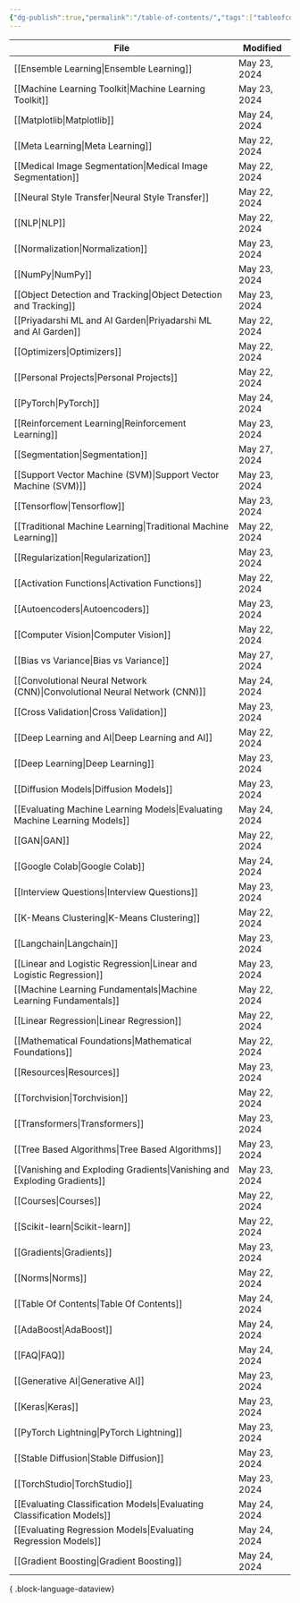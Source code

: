 ```yaml
---
{"dg-publish":true,"permalink":"/table-of-contents/","tags":["tableofcontents","toc"],"noteIcon":"2","updated":"2024-05-24T17:55:15.808+05:30"}
---
```



| File                                                                          | Modified     |
| ----------------------------------------------------------------------------- | ------------ |
| [[Ensemble Learning\|Ensemble Learning]]                                   | May 23, 2024 |
| [[Machine Learning Toolkit\|Machine Learning Toolkit]]                     | May 23, 2024 |
| [[Matplotlib\|Matplotlib]]                                                 | May 24, 2024 |
| [[Meta Learning\|Meta Learning]]                                           | May 22, 2024 |
| [[Medical Image Segmentation\|Medical Image Segmentation]]                 | May 22, 2024 |
| [[Neural Style Transfer\|Neural Style Transfer]]                           | May 22, 2024 |
| [[NLP\|NLP]]                                                               | May 22, 2024 |
| [[Normalization\|Normalization]]                                           | May 23, 2024 |
| [[NumPy\|NumPy]]                                                           | May 23, 2024 |
| [[Object Detection and Tracking\|Object Detection and Tracking]]           | May 23, 2024 |
| [[Priyadarshi ML and AI Garden\|Priyadarshi ML and AI Garden]]             | May 22, 2024 |
| [[Optimizers\|Optimizers]]                                                 | May 22, 2024 |
| [[Personal Projects\|Personal Projects]]                                   | May 22, 2024 |
| [[PyTorch\|PyTorch]]                                                       | May 24, 2024 |
| [[Reinforcement Learning\|Reinforcement Learning]]                         | May 23, 2024 |
| [[Segmentation\|Segmentation]]                                             | May 27, 2024 |
| [[Support Vector Machine (SVM)\|Support Vector Machine (SVM)]]             | May 23, 2024 |
| [[Tensorflow\|Tensorflow]]                                                 | May 23, 2024 |
| [[Traditional Machine Learning\|Traditional Machine Learning]]             | May 22, 2024 |
| [[Regularization\|Regularization]]                                         | May 23, 2024 |
| [[Activation Functions\|Activation Functions]]                             | May 22, 2024 |
| [[Autoencoders\|Autoencoders]]                                             | May 23, 2024 |
| [[Computer Vision\|Computer Vision]]                                       | May 22, 2024 |
| [[Bias vs Variance\|Bias vs Variance]]                                     | May 27, 2024 |
| [[Convolutional Neural Network (CNN)\|Convolutional Neural Network (CNN)]] | May 24, 2024 |
| [[Cross Validation\|Cross Validation]]                                     | May 23, 2024 |
| [[Deep Learning and AI\|Deep Learning and AI]]                             | May 22, 2024 |
| [[Deep Learning\|Deep Learning]]                                           | May 23, 2024 |
| [[Diffusion Models\|Diffusion Models]]                                     | May 23, 2024 |
| [[Evaluating Machine Learning Models\|Evaluating Machine Learning Models]] | May 24, 2024 |
| [[GAN\|GAN]]                                                               | May 22, 2024 |
| [[Google Colab\|Google Colab]]                                             | May 24, 2024 |
| [[Interview Questions\|Interview Questions]]                               | May 23, 2024 |
| [[K-Means Clustering\|K-Means Clustering]]                                 | May 22, 2024 |
| [[Langchain\|Langchain]]                                                   | May 23, 2024 |
| [[Linear and Logistic Regression\|Linear and Logistic Regression]]         | May 23, 2024 |
| [[Machine Learning Fundamentals\|Machine Learning Fundamentals]]           | May 22, 2024 |
| [[Linear Regression\|Linear Regression]]                                   | May 22, 2024 |
| [[Mathematical Foundations\|Mathematical Foundations]]                     | May 22, 2024 |
| [[Resources\|Resources]]                                                   | May 23, 2024 |
| [[Torchvision\|Torchvision]]                                               | May 22, 2024 |
| [[Transformers\|Transformers]]                                             | May 23, 2024 |
| [[Tree Based Algorithms\|Tree Based Algorithms]]                           | May 23, 2024 |
| [[Vanishing and Exploding Gradients\|Vanishing and Exploding Gradients]]   | May 23, 2024 |
| [[Courses\|Courses]]                                                       | May 22, 2024 |
| [[Scikit-learn\|Scikit-learn]]                                             | May 22, 2024 |
| [[Gradients\|Gradients]]                                                   | May 23, 2024 |
| [[Norms\|Norms]]                                                           | May 22, 2024 |
| [[Table Of Contents\|Table Of Contents]]                                   | May 24, 2024 |
| [[AdaBoost\|AdaBoost]]                                                     | May 24, 2024 |
| [[FAQ\|FAQ]]                                                               | May 24, 2024 |
| [[Generative AI\|Generative AI]]                                           | May 23, 2024 |
| [[Keras\|Keras]]                                                           | May 23, 2024 |
| [[PyTorch Lightning\|PyTorch Lightning]]                                   | May 23, 2024 |
| [[Stable Diffusion\|Stable Diffusion]]                                     | May 23, 2024 |
| [[TorchStudio\|TorchStudio]]                                               | May 23, 2024 |
| [[Evaluating Classification Models\|Evaluating Classification Models]]     | May 24, 2024 |
| [[Evaluating Regression Models\|Evaluating Regression Models]]             | May 24, 2024 |
| [[Gradient Boosting\|Gradient Boosting]]                                   | May 24, 2024 |

{ .block-language-dataview}
